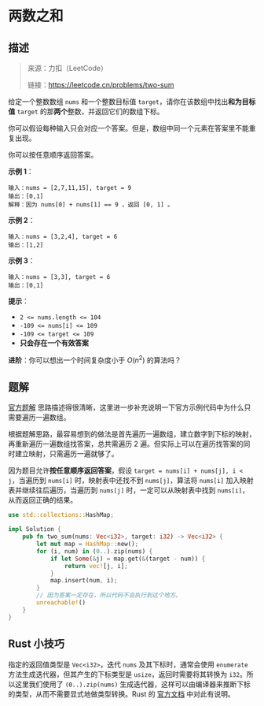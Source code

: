 # 两数之和

## 描述

> 来源：力扣（LeetCode）
>
> 链接：<https://leetcode.cn/problems/two-sum>

给定一个整数数组 `nums` 和一个整数目标值 `target`，请你在该数组中找出**和为目标值** `target` 的那**两个**整数，并返回它们的数组下标。

你可以假设每种输入只会对应一个答案。但是，数组中同一个元素在答案里不能重复出现。

你可以按任意顺序返回答案。

**示例 1**：

```text
输入：nums = [2,7,11,15], target = 9
输出：[0,1]
解释：因为 nums[0] + nums[1] == 9 ，返回 [0, 1] 。
```

**示例 2**：

```text
输入：nums = [3,2,4], target = 6
输出：[1,2]
```

**示例 3**：

```text
输入：nums = [3,3], target = 6
输出：[0,1]
```

**提示**：

- `2 <= nums.length <= 104`
- `-109 <= nums[i] <= 109`
- `-109 <= target <= 109`
- **只会存在一个有效答案**

**进阶**：你可以想出一个时间复杂度小于 $O(n^2)$ 的算法吗？

## 题解

[官方题解][1] 思路描述得很清晰，这里进一步补充说明一下官方示例代码中为什么只需要遍历一遍数组。

根据题解思路，最容易想到的做法是首先遍历一遍数组，建立数字到下标的映射，再重新遍历一遍数组找答案，总共需遍历 2 遍。但实际上可以在遍历找答案的同时建立映射，只需遍历一遍就够了。

因为题目允许**按任意顺序返回答案**，假设 `target = nums[i] + nums[j], i < j`，当遍历到 `nums[i]` 时，映射表中还找不到 `nums[j]`，算法将 `nums[i]` 加入映射表并继续往后遍历，当遍历到 `nums[j]` 时，一定可以从映射表中找到 `nums[i]`，从而返回正确的结果。

```rust
use std::collections::HashMap;

impl Solution {
    pub fn two_sum(nums: Vec<i32>, target: i32) -> Vec<i32> {
        let mut map = HashMap::new();
        for (i, num) in (0..).zip(nums) {
            if let Some(&j) = map.get(&(target - num)) {
                return vec![j, i];
            }
            map.insert(num, i);
        }
        // 因为答案一定存在，所以代码不会执行到这个地方。
        unreachable!()
    }
}
```

## Rust 小技巧

指定的返回值类型是 `Vec<i32>`，迭代 `nums` 及其下标时，通常会使用 `enumerate` 方法生成迭代器，但其产生的下标类型是 `usize`，返回时需要将其转换为 `i32`。所以这里我们使用了 `(0..).zip(nums)` 生成迭代器，这样可以由编译器来推断下标的类型，从而不需要显式地做类型转换。Rust 的 [官方文档][2] 中对此有说明。

[1]: https://leetcode.cn/problems/two-sum/solution/liang-shu-zhi-he-by-leetcode-solution/
[2]: https://doc.rust-lang.org/std/iter/trait.Iterator.html#method.enumerate
